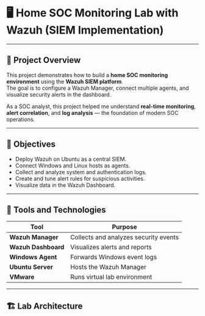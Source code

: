 
# 🖥️ Home SOC Monitoring Lab with Wazuh (SIEM Implementation)  

---

## 📘 Project Overview
This project demonstrates how to build a **home SOC monitoring environment** using the **Wazuh SIEM platform**.  
The goal is to configure a Wazuh Manager, connect multiple agents, and visualize security alerts in the dashboard.

As a SOC analyst, this project helped me understand **real-time monitoring**, **alert correlation**, and **log analysis** — the foundation of modern SOC operations.

---

## 🎯 Objectives
- Deploy Wazuh on Ubuntu as a central SIEM.  
- Connect Windows and Linux hosts as agents.  
- Collect and analyze system and authentication logs.  
- Create and tune alert rules for suspicious activities.  
- Visualize data in the Wazuh Dashboard.

---

## 🧰 Tools and Technologies
| Tool | Purpose |
|------|----------|
| **Wazuh Manager** | Collects and analyzes security events |
| **Wazuh Dashboard** | Visualizes alerts and reports |
| **Windows Agent** | Forwards Windows event logs |
| **Ubuntu Server** | Hosts the Wazuh Manager |
| **VMware** | Runs virtual lab environment |

---

## 🏗️ Lab Architecture














